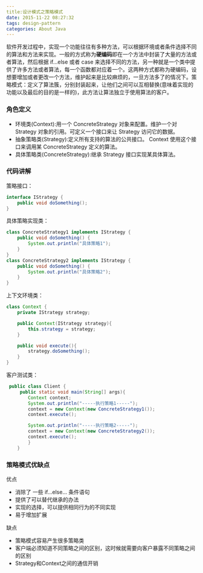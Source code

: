 ```yaml
---
title:设计模式之策略模式
date: 2015-11-22 08:27:32
tags: design-pattern
categories: About Java
---
```


软件开发过程中，实现一个功能往往有多种方法，可以根据环境或者条件选择不同的算法和方法来实现。一般的方式称为**硬编码**即在一个方法中封装了大量的方法或者算法，然后根据 if...else 或者 case 来选择不同的方法，另一种就是一个类中提供了许多方法或者算法，每一个函数都对应着一个。这两种方式都称为硬编码，设想要增加或者更改一个方法，维护起来是比较麻烦的，一旦方法多了的情况下。策略模式：定义了算法簇，分别封装起来，让他们之间可以互相替换(意味着实现的功能以及最后的目的是一样的)，此方法让算法独立于使用算法的客户。

### 角色定义

* 环境类(Context):用一个 ConcreteStrategy 对象来配置。维护一个对 Strategy 对象的引用。可定义一个接口来让 Strategy 访问它的数据。
* 抽象策略类(Strategy):定义所有支持的算法的公共接口。 Context 使用这个接口来调用某 ConcreteStrategy 定义的算法。
* 具体策略类(ConcreteStrategy):继承 Strategy 接口实现某具体算法。

### 代码讲解

策略接口：
``` java
interface IStrategy {
    public void doSomething();
}
```

具体策略实现类：
``` java
class ConcreteStrategy1 implements IStrategy {
    public void doSomething() {
        System.out.println("具体策略1");
    }
}
class ConcreteStrategy2 implements IStrategy {
    public void doSomething() {
        System.out.println("具体策略2");
    }
}
```

上下文环境类：
``` java
class Context {
    private IStrategy strategy;

    public Context(IStrategy strategy){
        this.strategy = strategy;
    }

    public void execute(){
        strategy.doSomething();
    }
}
```

客户测试类：
``` java
 public class Client {
     public static void main(String[] args){
        Context context;
        System.out.println("-----执行策略1-----");
        context = new Context(new ConcreteStrategy1());
        context.execute();

        System.out.println("-----执行策略2-----");
        context = new Context(new ConcreteStrategy2());
        context.execute();
        }
    }
```

### 策略模式优缺点

优点
* 消除了 一些 if...else... 条件语句
* 提供了可以替代继承的办法
* 实现的选择，可以提供相同行为的不同实现
* 易于增加扩展

缺点
* 策略模式容易产生很多策略类
* 客户端必须知道不同策略之间的区别，这时候就需要向客户暴露不同策略之间的区别
* Strategy和Context之间的通信开销  
